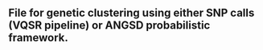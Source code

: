 ## File for genetic clustering using either SNP calls (VQSR pipeline) or ANGSD probabilistic framework.
